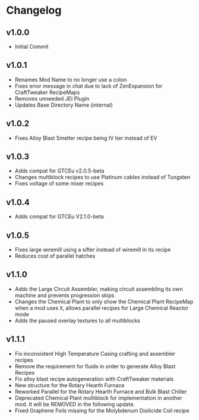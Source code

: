 # Changelog

## v1.0.0
 * Initial Commit

## v1.0.1
 * Renames Mod Name to no longer use a colon
 * Fixes error message in chat due to lack of ZenExpansion for CraftTweaker RecipeMaps
 * Removes unneeded JEI Plugin
 * Updates Base Directory Name (internal)

## v1.0.2
 * Fixes Alloy Blast Smelter recipe being IV tier instead of EV

## v1.0.3
 * Adds compat for GTCEu v2.0.5-beta
 * Changes multiblock recipes to use Platinum cables instead of Tungsten
 * Fixes voltage of some mixer recipes

## v1.0.4
 * Adds compat for GTCEu V2.1.0-beta

## v1.0.5
 * Fixes large wiremill using a sifter instead of wiremill in its recipe
 * Reduces cost of parallel hatches

## v1.1.0
 * Adds the Large Circuit Assembler, making circuit assembling its own machine and prevents progression skips
 * Changes the Chemical Plant to only show the Chemical Plant RecipeMap when a mod uses it, allows parallel recipes for Large Chemical Reactor mode
 * Adds the paused overlay textures to all multiblocks

## v1.1.1
 * Fix inconsistent High Temperature Casing crafting and assembler recipes
 * Remove the requirement for fluids in order to generate Alloy Blast Recipes
 * Fix alloy blast recipe autogeneration with CraftTweaker materials
 * New structure for the Rotary Hearth Furnace
 * Reworked Parallel for the Rotary Hearth Furnace and Bulk Blast Chiller
 * Deprecated Chemical Plant multiblock for implementation in another mod. It will be REMOVED in the following update.
 * Fixed Graphene Foils missing for the Molybdenum Disilicide Coil recipe
